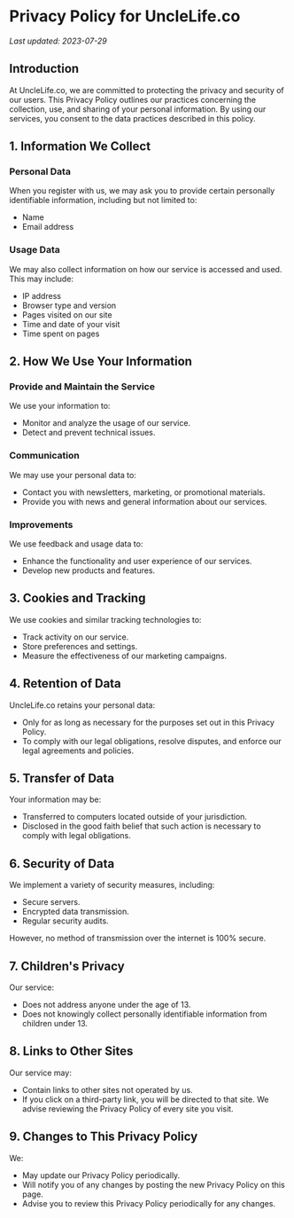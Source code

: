 # Privacy Policy for UncleLife.co

_Last updated: 2023-07-29_

## Introduction

At UncleLife.co, we are committed to protecting the privacy and security of our users. This Privacy Policy outlines our practices concerning the collection, use, and sharing of your personal information. By using our services, you consent to the data practices described in this policy.

## 1. Information We Collect

### Personal Data

When you register with us, we may ask you to provide certain personally identifiable information, including but not limited to:

- Name
- Email address

### Usage Data

We may also collect information on how our service is accessed and used. This may include:

- IP address
- Browser type and version
- Pages visited on our site
- Time and date of your visit
- Time spent on pages

## 2. How We Use Your Information

### Provide and Maintain the Service

We use your information to:

- Monitor and analyze the usage of our service.
- Detect and prevent technical issues.

### Communication

We may use your personal data to:

- Contact you with newsletters, marketing, or promotional materials.
- Provide you with news and general information about our services.

### Improvements

We use feedback and usage data to:

- Enhance the functionality and user experience of our services.
- Develop new products and features.

## 3. Cookies and Tracking

We use cookies and similar tracking technologies to:

- Track activity on our service.
- Store preferences and settings.
- Measure the effectiveness of our marketing campaigns.

## 4. Retention of Data

UncleLife.co retains your personal data:

- Only for as long as necessary for the purposes set out in this Privacy Policy.
- To comply with our legal obligations, resolve disputes, and enforce our legal agreements and policies.

## 5. Transfer of Data

Your information may be:

- Transferred to computers located outside of your jurisdiction.
- Disclosed in the good faith belief that such action is necessary to comply with legal obligations.

## 6. Security of Data

We implement a variety of security measures, including:

- Secure servers.
- Encrypted data transmission.
- Regular security audits.

However, no method of transmission over the internet is 100% secure.

## 7. Children's Privacy

Our service:

- Does not address anyone under the age of 13.
- Does not knowingly collect personally identifiable information from children under 13.

## 8. Links to Other Sites

Our service may:

- Contain links to other sites not operated by us.
- If you click on a third-party link, you will be directed to that site. We advise reviewing the Privacy Policy of every site you visit.

## 9. Changes to This Privacy Policy

We:

- May update our Privacy Policy periodically.
- Will notify you of any changes by posting the new Privacy Policy on this page.
- Advise you to review this Privacy Policy periodically for any changes.

